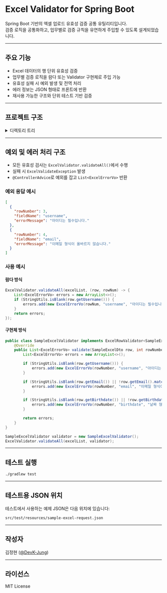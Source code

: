 # Excel Validator for Spring Boot

Spring Boot 기반의 엑셀 업로드 유효성 검증 공통 유틸리티입니다.  
검증 로직을 공통화하고, 업무별로 검증 규칙을 유연하게 주입할 수 있도록 설계되었습니다.

---

## 주요 기능

- Excel 데이터의 행 단위 유효성 검증
- 업무별 검증 로직을 람다 또는 Validator 구현체로 주입 가능
- 유효성 실패 시 예외 발생 및 전역 처리
- 에러 정보는 JSON 형태로 프론트에 반환
- 재사용 가능한 구조와 단위 테스트 기반 검증

---

## 프로젝트 구조

<details>
<summary>디렉토리 트리</summary>

```
+---main
|   +---java
|   |   \---com
|   |       \---example
|   |           \---excelvalidator
|   |               |   ExcelValidatorApplication.java
|   |               |
|   |               +---core
|   |               |   +---exceptionHandler
|   |               |   |       GlobalExceptionHandler.java
|   |               |   |
|   |               |   \---exceptions
|   |               |           ExcelValidateException.java
|   |               |
|   |               +---excel
|   |               |   +---validator
|   |               |   |       ExcelRowValidator.java
|   |               |   |       ExcelValidator.java
|   |               |   |
|   |               |   \---vo
|   |               |           ExcelErrorVo.java
|   |               |
|   |               \---sample
|   |                   +---controller
|   |                   |       SampleController.java
|   |                   |
|   |                   +---dto
|   |                   |       SampleExcelDto.java
|   |                   |       SampleExcelReqDto.java
|   |                   |
|   |                   +---excelValidator
|   |                   |       SampleExcelValidator.java
|   |                   |
|   |                   \---service
|   |                           SampleService.java
|   |
|   \---resources
|       |   application.properties
|       |
|       +---static
|       \---templates
\---test
    +---java
    |   \---com
    |       \---example
    |           \---excelvalidator
    |               |   ExcelValidatorApplicationTests.java
    |               |
    |               \---sample
    |                   \---service
    |                           SampleServiceTest.java
    |
    \---resources
            sample-excel-request.json
```
</details>

---

## 예외 및 에러 처리 구조

- 모든 유효성 검사는 `ExcelValidator.validateAll()`에서 수행
- 실패 시 `ExcelValidateException` 발생
- `@ControllerAdvice`로 예외를 잡고 `List<ExcelErrorVo>` 반환

### 예외 응답 예시

```json
[
  {
    "rowNumber": 3,
    "fieldName": "username",
    "errorMessage": "아이디는 필수입니다."
  },
  {
    "rowNumber": 4,
    "fieldName": "email",
    "errorMessage": "이메일 형식이 올바르지 않습니다."
  }
]
```

### 사용 예시

#### 람다 방식

```java
ExcelValidator.validateAll(excelList, (row, rowNum) -> {
    List<ExcelErrorVo> errors = new ArrayList<>();
    if (StringUtils.isBlank(row.getUsername())) {
        errors.add(new ExcelErrorVo(rowNum, "username", "아이디는 필수입니다."));
    }
    return errors;
});
```

#### 구현체 방식

```java
public class SampleExcelValidator implements ExcelRowValidator<SampleExcelDto> {
    @Override
    public List<ExcelErrorVo> validate(SampleExcelDto row, int rowNumber) {
        List<ExcelErrorVo> errors = new ArrayList<>();

        if (StringUtils.isBlank(row.getUsername())) {
            errors.add(new ExcelErrorVo(rowNumber, "username", "아이디는 필수입니다."));
        }

        if (StringUtils.isBlank(row.getEmail()) || !row.getEmail().matches("^[A-Za-z0-9+_.-]+@(.+)$")) {
            errors.add(new ExcelErrorVo(rowNumber, "email", "이메일 형식이 올바르지 않습니다."));
        }

        if (StringUtils.isBlank(row.getBirthdate()) || !row.getBirthdate().matches("^\\d{4}-\\d{2}-\\d{2}$")) {
            errors.add(new ExcelErrorVo(rowNumber, "birthdate", "날짜 형식은 yyyy-MM-dd 입니다."));
        }

        return errors;
    }
}
```

```java
SampleExcelValidator validator = new SampleExcelValidator();
ExcelValidator.validateAll(excelList, validator);
```

---

## 테스트 실행

```bash
./gradlew test
```

---

## 테스트용 JSON 위치
테스트에서 사용하는 예제 JSON은 다음 위치에 있습니다:

```bash
src/test/resources/sample-excel-request.json
```

---

## 작성자
김정현 ([@DevK-Jung](https://github.com/DevK-Jung))

---

## 라이선스
MIT License
